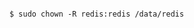 <!-- layout:code post: database-backups_note -->

```

$ sudo chown -R redis:redis /data/redis 

```

